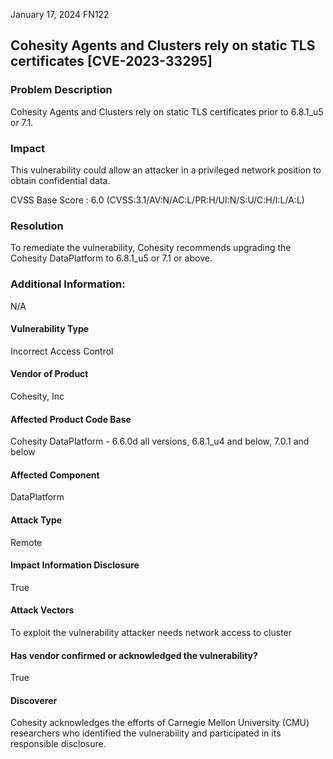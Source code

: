 January 17, 2024       FN122

## Cohesity Agents and Clusters rely on static TLS certificates  [CVE-2023-33295]
 

### Problem Description

Cohesity Agents and Clusters rely on static TLS certificates prior to 6.8.1_u5 or 7.1.  



### Impact

This vulnerability could allow an attacker in a privileged network position to obtain confidential data.

CVSS Base Score : 6.0 (CVSS:3.1/AV:N/AC:L/PR:H/UI:N/S:U/C:H/I:L/A:L)



### Resolution

To remediate the vulnerability, Cohesity recommends upgrading the Cohesity DataPlatform to 6.8.1_u5 or 7.1 or above. 

### Additional Information:
N/A


#### Vulnerability Type
Incorrect Access Control

#### Vendor of Product
Cohesity, Inc

#### Affected Product Code Base
Cohesity DataPlatform - 6.6.0d all versions, 6.8.1_u4 and below, 7.0.1 and below

#### Affected Component
DataPlatform

#### Attack Type
Remote

#### Impact Information Disclosure
True

#### Attack Vectors
To exploit the vulnerability attacker needs network access to cluster

#### Has vendor confirmed or acknowledged the vulnerability?
True

#### Discoverer
Cohesity acknowledges the efforts of Carnegie Mellon University (CMU) researchers who identified the vulnerability and participated in its responsible disclosure.


